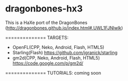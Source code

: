 dragonbones-hx3
==============
This is a HaXe port of the DragonBones (http://dragonbones.github.io/index.html#.UWL1FJNlwlk)


==============
TARGETS:
- OpenFL(CPP, Neko, Android, Flash, HTML5)
- Starling(Flash) https://github.com/jgranick/starling
- gm2d(CPP, Neko, Android, Flash, HTML5) https://code.google.com/p/gm2d/


==============
TUTORIALS:
coming soon
